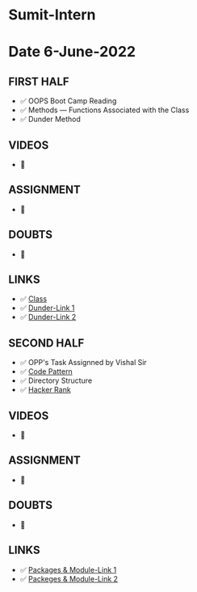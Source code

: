 # Sumit-Intern

# Date 6-June-2022


## FIRST HALF

- ✅ OOPS Boot Camp Reading
- ✅ Methods — Functions Associated with the Class
- ✅ Dunder Method
## VIDEOS
- 🚫

## ASSIGNMENT
- 🚫

## DOUBTS
- 🚫

## LINKS 
- ✅ [Class](https://www.cs.rpi.edu/~sibel/csci1100/fall2017/lecture_notes/lec18_classes1.html)
- ✅ [Dunder-Link 1](https://www.geeksforgeeks.org/dunder-magic-methods-python/)
- ✅ [Dunder-Link 2](https://www.geeksforgeeks.org/customize-your-python-class-with-magic-or-dunder-methods/)

## SECOND HALF 
- ✅ OPP's Task Assignned by Vishal Sir
- ✅ [Code Pattern](https://github.com/faif/python-patterns/blob/master/README.md)
- ✅ Directory Structure
- ✅ [Hacker Rank](https://github.com/sp18-interns/Sumit-Intern/tree/main/04-June-2022/Hacker_Rank)

## VIDEOS
- 🚫

## ASSIGNMENT
- 🚫

## DOUBTS
- 🚫

## LINKS 
- ✅ [Packages & Module-Link 1](https://anvil.works/docs/structuring-your-app/python-directory-structure)
- ✅ [Packeges & Module-Link 2](https://realpython.com/python-modules-packages/)
